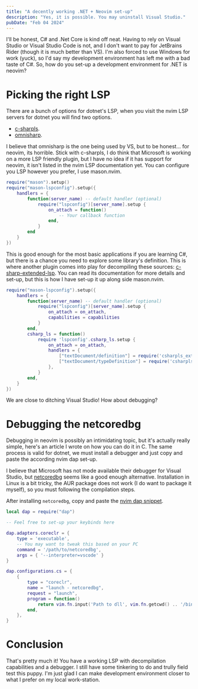 ```yaml
---
title: "A decently working .NET + Neovim set-up"
description: "Yes, it is possible. You may uninstall Visual Studio."
pubDate: "Feb 04 2024"
---
```


I'll be honest, C# and .Net Core is kind off neat. Having to rely on Visual Studio or Visual Studio Code is not, and I don't want to pay for JetBrains Rider (though it is much better than VS). I'm also forced to use Windows for work (yuck), so I'd say my development environment has left me with a bad taste of C#. So, how do you set-up a development environment for .NET is neovim?

# Picking the right LSP

There are a bunch of options for dotnet's LSP, when you visit the nvim LSP servers for dotnet you will find two options.

- [c-sharpls](https://github.com/neovim/nvim-lspconfig/blob/master/doc/server_configurations.md#csharp_ls).
- [omnisharp](https://github.com/neovim/nvim-lspconfig/blob/master/doc/server_configurations.md#omnisharp).

I believe that omnisharp is the one being used by VS, but to be honest... for neovim, its horrible. Stick with c-sharpls, I do think that Microsoft is working on a more LSP friendly plugin, but I have no idea if it has support for neovim, it isn't listed in the nvim LSP documentation yet. You can configure you LSP however you prefer, I use mason.nvim.

```lua
require("mason").setup()
require("mason-lspconfig").setup({
    handlers = {
        function(server_name) -- default handler (optional)
            require("lspconfig")[server_name].setup {
                on_attach = function()
                    -- Your callback function
                end,
            }
        end
    }
})
```

This is good enough for the most basic applications if you are learning C#, but there is a chance you need to explore some library's definition. This is where another plugin comes into play for decompiling these sources: [c-sharp-extended-lsp](https://github.com/Decodetalkers/csharpls-extended-lsp.nvim?tab=readme-ov-file). You can read its documentation for more details and set-up, but this is how I have set-up it up along side mason.nvim.

```lua
require("mason-lspconfig").setup({
    handlers = {
        function(server_name) -- default handler (optional)
            require("lspconfig")[server_name].setup {
                on_attach = on_attach,
                capabilities = capabilities
            }
        end,
        csharp_ls = function()
            require 'lspconfig'.csharp_ls.setup {
                on_attach = on_attach,
                handlers = {
                    ["textDocument/definition"] = require('csharpls_extended').handler,
                    ["textDocument/typeDefinition"] = require('csharpls_extended').handler,
                },
            }
        end,
    }
})
```

We are close to ditching Visual Studio! How about debugging?

# Debugging the netcoredbg

Debugging in neovim is possibly an intimidating topic, but it's actually really simple, here's an article I wrote on how you can do it in C. The same process is valid for dotnet, we must install a debugger and just copy and paste the according nvim dap set-up.

I believe that Microsoft has not mode available their debugger for Visual Studio, but [netcoredbg](https://github.com/Samsung/netcoredbg) seems like a good enough alternative. Installation in Linux is a bit tricky, the AUR package does not work (I do want to package it myself), so you must following the compilation steps.

After installing `netcoredbg`, copy and paste the [nvim dap snippet](https://github.com/mfussenegger/nvim-dap/wiki/Debug-Adapter-installation#dotnet).

```lua
local dap = require("dap")

-- Feel free to set-up your keybinds here

dap.adapters.coreclr = {
    type = 'executable',
    -- You may want to tweak this based on your PC
    command = '/path/to/netcoredbg',
    args = { '--interpreter=vscode' }
}

dap.configurations.cs = {
    {
        type = "coreclr",
        name = "launch - netcoredbg",
        request = "launch",
        program = function()
            return vim.fn.input('Path to dll', vim.fn.getcwd() .. '/bin/Debug/', 'file')
        end,
    },
}
```

# Conclusion

That's pretty much it! You have a working LSP with decompilation capabilities and a debugger. I still have some tinkering to do and trully field test this puppy. I'm just glad I can make development environment closer to what I prefer on my local work-station.
